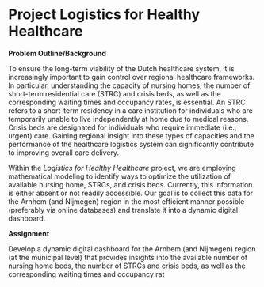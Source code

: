 # Project Logistics for Healthy Healthcare

**Problem Outline/Background**

To ensure the long-term viability of the Dutch healthcare system, it is increasingly important to gain control over regional healthcare frameworks. In particular, understanding the capacity of nursing homes, the number of short-term residential care (STRC) and crisis beds, as well as the corresponding waiting times and occupancy rates, is essential. An STRC refers to a short-term residency in a care institution for individuals who are temporarily unable to live independently at home due to medical reasons. Crisis beds are designated for individuals who require immediate (i.e., urgent) care. Gaining regional insight into these types of capacities and the performance of the healthcare logistics system can significantly contribute to improving overall care delivery.

Within the _Logistics for Healthy Healthcare_ project, we are employing mathematical modeling to identify ways to optimize the utilization of available nursing home, STRCs, and crisis beds. Currently, this information is either absent or not readily accessible. Our goal is to collect this data for the Arnhem (and Nijmegen) region in the most efficient manner possible (preferably via online databases) and translate it into a dynamic digital dashboard.

**Assignment**

Develop a dynamic digital dashboard for the Arnhem (and Nijmegen) region (at the municipal level) that provides insights into the available number of nursing home beds, the number of STRCs and crisis beds, as well as the corresponding waiting times and occupancy rat


